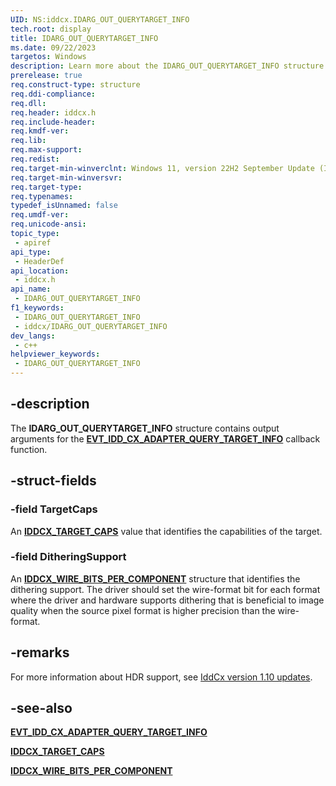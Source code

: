 ```yaml
---
UID: NS:iddcx.IDARG_OUT_QUERYTARGET_INFO
tech.root: display
title: IDARG_OUT_QUERYTARGET_INFO
ms.date: 09/22/2023
targetos: Windows
description: Learn more about the IDARG_OUT_QUERYTARGET_INFO structure.
prerelease: true
req.construct-type: structure
req.ddi-compliance: 
req.dll: 
req.header: iddcx.h
req.include-header: 
req.kmdf-ver: 
req.lib: 
req.max-support: 
req.redist: 
req.target-min-winverclnt: Windows 11, version 22H2 September Update (IddCx version 1.10)
req.target-min-winversvr: 
req.target-type: 
req.typenames: 
typedef_isUnnamed: false
req.umdf-ver: 
req.unicode-ansi: 
topic_type:
 - apiref
api_type:
 - HeaderDef
api_location:
 - iddcx.h
api_name:
 - IDARG_OUT_QUERYTARGET_INFO
f1_keywords:
 - IDARG_OUT_QUERYTARGET_INFO
 - iddcx/IDARG_OUT_QUERYTARGET_INFO
dev_langs:
 - c++
helpviewer_keywords:
 - IDARG_OUT_QUERYTARGET_INFO
---
```


## -description

The **IDARG_OUT_QUERYTARGET_INFO** structure contains output arguments for the [**EVT_IDD_CX_ADAPTER_QUERY_TARGET_INFO**](nc-iddcx-evt_idd_cx_adapter_query_target_info.md) callback function.

## -struct-fields

### -field TargetCaps

An [**IDDCX_TARGET_CAPS**](ne-iddcx-iddcx_target_caps.md) value that identifies the capabilities of the target.

### -field DitheringSupport

An [**IDDCX_WIRE_BITS_PER_COMPONENT**](ns-iddcx-iddcx_wire_bits_per_component.md) structure that identifies the dithering support. The driver should set the wire-format bit for each format where the driver and hardware supports dithering that is beneficial to image quality when the source pixel format is higher precision than the wire-format.

## -remarks

For more information about HDR support, see [IddCx version 1.10 updates](/windows-hardware/drivers/display/iddcx1.10-updates).

## -see-also

[**EVT_IDD_CX_ADAPTER_QUERY_TARGET_INFO**](nc-iddcx-evt_idd_cx_adapter_query_target_info.md)

[**IDDCX_TARGET_CAPS**](ne-iddcx-iddcx_target_caps.md)

[**IDDCX_WIRE_BITS_PER_COMPONENT**](ns-iddcx-iddcx_wire_bits_per_component.md)

